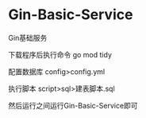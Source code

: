 # Gin-Basic-Service
Gin基础服务

下载程序后执行命令
go mod tidy

配置数据库
config>config.yml

执行脚本
script>sql>建表脚本.sql

然后运行之间运行Gin-Basic-Service即可